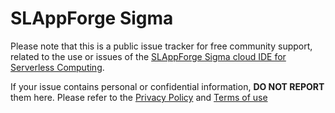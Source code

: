 # SLAppForge Sigma

Please note that this is a public issue tracker for free community support, related to the use or issues of the [SLAppForge Sigma cloud IDE for Serverless Computing]("https://sigma.slappforge.com/" "Sigma Cloud IDE for Serverless Computing").

If your issue contains personal or confidential information, **DO NOT REPORT** them here. Please refer to the [Privacy Policy](https://slappforge.com/privacy/ "SLAppForge Privacy Policy") and [Terms of use](https://slappforge.com/terms/ "SLAppForge Terms of Use")
